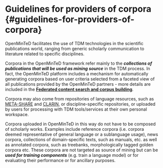 # Guidelines for providers of corpora {#guidelines-for-providers-of-corpora}

OpenMinTeD facilitates the use of TDM technologies in the scientific publications world, ranging from generic scholarly communication to literature related to specific disciplines.

Corpora in the OpenMinTeD framework refer mainly to the _**collections of publications that will be used as mining source**_ in the TDM process. In fact, the OpenMinTeD platform includes a mechanism for automatically generating corpora based on user criteria selected from a faceted view of all publications provided by the OpenMinTeD partners - more details are included in the [**Federated content search and corpus building**](/deployment-scenario-of-publications-in-openminted.md).

Corpora may also come from repositories of language resources, such as [META-SHARE](http://www.meta-share.eu) and [CLARIN](http://www.clarin.eu), or discipline-specific repositories, or uploaded by users for processing with TDM tools/services at their own personal workspace. 

Corpora uploaded in OpenMinTeD in this way do not have to be composed of scholarly works. Examples include reference corpora \(i.e. corpora deemed representative of general language or a sublanguage usage\), news corpora, collections of domain-specific texts, such as manuals, etc. as well as annotated corpora, such as treebanks, morphologically tagged golden corpora etc. These corpora are not targeted as source of mining but can be _**used for training components**_ \(e.g. train a language model\) or for evaluating their performance or for ancillary purposes.


